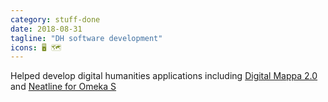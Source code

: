 ```yaml
---
category: stuff-done
date: 2018-08-31
tagline: "DH software development"
icons: 🖥 🗺
---
```


Helped develop digital humanities applications including [Digital Mappa 2.0](https://www.digitalmappa.org/) and [Neatline for Omeka S](https://neatline.org/)
